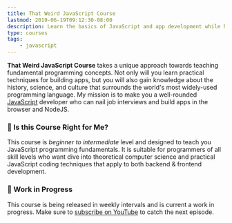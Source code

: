 ```yaml
---
title: That Weird JavaScript Course
lastmod: 2019-06-19T09:12:30-08:00
description: Learn the basics of JavaScript and app development while having fun in the process
type: courses
tags: 
    - javascript
---
```



**That Weird JavaScript Course** takes a unique approach towards teaching fundamental programming concepts. Not only will you learn practical techniques for building apps, but you will also gain knowledge about the history, science, and culture that surrounds the world's most widely-used programming language. My mission is to make you a well-rounded [JavaScript](https://fireship.io/tags/javascript/) developer who can nail job interviews and build apps in the browser and NodeJS.   

### 🤔 Is this Course Right for Me?

This course is *beginner to intermediate* level and designed to teach you JavaScript programming fundamentals. It is suitable for programmers of all skill levels who want dive into theoretical computer science and practical JavaScript coding techniques that apply to both backend & frontend development. 

### 🔨 Work in Progress

This course is being released in weekly intervals and is current a work in progress. Make sure to [subscribe on YouTube](https://www.youtube.com/channel/UCsBjURrPoezykLs9EqgamOA) to catch the next episode. 
